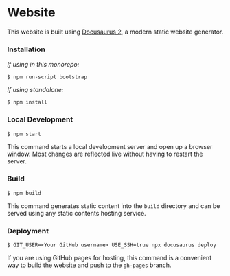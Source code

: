 # Website

This website is built using [Docusaurus 2](https://v2.docusaurus.io/), a modern static website generator.

### Installation


*If using in this monorepo:*

```
$ npm run-script bootstrap
```

*If using standalone:*

```
$ npm install
```

### Local Development

```
$ npm start
```

This command starts a local development server and open up a browser window. Most changes are reflected live without having to restart the server.

### Build

```
$ npm build
```

This command generates static content into the `build` directory and can be served using any static contents hosting service.

### Deployment

```
$ GIT_USER=<Your GitHub username> USE_SSH=true npx docusaurus deploy
```

If you are using GitHub pages for hosting, this command is a convenient way to build the website and push to the `gh-pages` branch.
